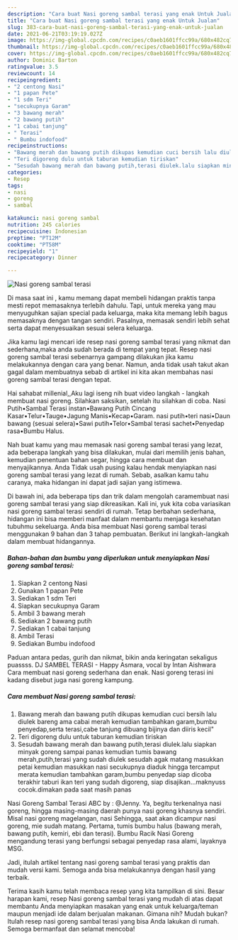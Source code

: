 ```yaml
---
description: "Cara buat Nasi goreng sambal terasi yang enak Untuk Jualan"
title: "Cara buat Nasi goreng sambal terasi yang enak Untuk Jualan"
slug: 383-cara-buat-nasi-goreng-sambal-terasi-yang-enak-untuk-jualan
date: 2021-06-21T03:19:19.027Z
image: https://img-global.cpcdn.com/recipes/c0aeb1601ffcc99a/680x482cq70/nasi-goreng-sambal-terasi-foto-resep-utama.jpg
thumbnail: https://img-global.cpcdn.com/recipes/c0aeb1601ffcc99a/680x482cq70/nasi-goreng-sambal-terasi-foto-resep-utama.jpg
cover: https://img-global.cpcdn.com/recipes/c0aeb1601ffcc99a/680x482cq70/nasi-goreng-sambal-terasi-foto-resep-utama.jpg
author: Dominic Barton
ratingvalue: 3.5
reviewcount: 14
recipeingredient:
- "2 centong Nasi"
- "1 papan Pete"
- "1 sdm Teri"
- "secukupnya Garam"
- "3 bawang merah"
- "2 bawang putih"
- "1 cabai tanjung"
- " Terasi"
- " Bumbu indofood"
recipeinstructions:
- "Bawang merah dan bawang putih dikupas kemudian cuci bersih lalu diulek bareng ama cabai merah kemudian tambahkan garam,bumbu penyedap,serta terasi,cabe tanjung dibuang bijinya dan diiris kecil&#34;"
- "Teri digoreng dulu untuk taburan kemudian tiriskan"
- "Sesudah bawang merah dan bawang putih,terasi diulek.lalu siapkan minyak goreng sampai panas kemudian tumis bawang merah,putih,terasi yang sudah diulek sesudah agak matang masukkan petai kemudian masukkan nasi secukupnya diaduk hingga tercamput merata kemudian tambahkan garam,bumbu penyedap siap dicoba terakhir taburi ikan teri yang sudah digoreng, siap disajikan...maknyuss cocok.dimakan pada saat masih panas"
categories:
- Resep
tags:
- nasi
- goreng
- sambal

katakunci: nasi goreng sambal 
nutrition: 245 calories
recipecuisine: Indonesian
preptime: "PT12M"
cooktime: "PT58M"
recipeyield: "1"
recipecategory: Dinner

---
```



![Nasi goreng sambal terasi](https://img-global.cpcdn.com/recipes/c0aeb1601ffcc99a/680x482cq70/nasi-goreng-sambal-terasi-foto-resep-utama.jpg)

Di masa  saat ini , kamu memang dapat membeli hidangan praktis tanpa mesti repot memasaknya terlebih dahulu. Tapi, untuk mereka yang mau menyuguhkan sajian special pada keluarga, maka kita memang lebih bagus memasaknya dengan tangan sendiri. Pasalnya, memasak sendiri lebih sehat serta dapat menyesuaikan sesuai selera keluarga.

Jika kamu lagi mencari ide resep nasi goreng sambal terasi yang nikmat dan sederhana,maka anda sudah berada di tempat yang tepat. Resep nasi goreng sambal terasi  sebenarnya gampang dilakukan jika kamu melakukannya dengan cara yang benar. Namun, anda tidak usah takut akan gagal dalam membuatnya 
sebab di artikel ini kita akan membahas nasi goreng sambal terasi dengan tepat.  

Hai sahabat millenial,,Aku lagi iseng nih buat video langkah - langkah membuat nasi goreng. Silahkan saksikan, setelah itu silahkan di coba. Nasi Putih•Sambal Terasi instan•Bawang Putih Cincang Kasar•Telur•Tauge•Jagung Manis•Kecap•Garam. nasi putih•teri nasi•Daun bawang (sesuai selera)•Sawi putih•Telor•Sambal terasi sachet•Penyedap rasa•Bumbu Halus.

Nah buat kamu yang mau memasak nasi goreng sambal terasi yang lezat, ada beberapa langkah yang bisa dilakukan, mulai dari memilih jenis bahan, kemudian penentuan bahan segar, hingga cara membuat dan menyajikannya. Anda Tidak usah pusing kalau hendak menyiapkan nasi goreng sambal terasi yang lezat di rumah. Sebab, asalkan kamu  tahu caranya, maka hidangan ini dapat jadi sajian yang istimewa.

Di bawah ini, ada beberapa tips dan trik dalam mengolah caramembuat nasi goreng sambal terasi yang siap dikreasikan. Kali ini, yuk kita coba variasikan nasi goreng sambal terasi sendiri di rumah. Tetap berbahan sederhana, hidangan ini bisa memberi manfaat dalam membantu menjaga kesehatan tubuhmu sekeluarga. Anda bisa membuat Nasi goreng sambal terasi menggunakan 9 bahan dan 3 tahap pembuatan. Berikut ini langkah-langkah dalam membuat hidangannya.

<!--inarticleads1-->

##### Bahan-bahan dan bumbu yang diperlukan untuk menyiapkan Nasi goreng sambal terasi:

1. Siapkan 2 centong Nasi
1. Gunakan 1 papan Pete
1. Sediakan 1 sdm Teri
1. Siapkan secukupnya Garam
1. Ambil 3 bawang merah
1. Sediakan 2 bawang putih
1. Sediakan 1 cabai tanjung
1. Ambil  Terasi
1. Sediakan  Bumbu indofood


Paduan antara pedas, gurih dan nikmat, bikin anda keringatan sekaligus puassss. DJ SAMBEL TERASI - Happy Asmara, vocal by Intan Aishwara Cara membuat nasi goreng sederhana dan enak. Nasi goreng terasi ini kadang disebut juga nasi goreng kampung. 

<!--inarticleads2-->

##### Cara membuat Nasi goreng sambal terasi:

1. Bawang merah dan bawang putih dikupas kemudian cuci bersih lalu diulek bareng ama cabai merah kemudian tambahkan garam,bumbu penyedap,serta terasi,cabe tanjung dibuang bijinya dan diiris kecil&#34;
1. Teri digoreng dulu untuk taburan kemudian tiriskan
1. Sesudah bawang merah dan bawang putih,terasi diulek.lalu siapkan minyak goreng sampai panas kemudian tumis bawang merah,putih,terasi yang sudah diulek sesudah agak matang masukkan petai kemudian masukkan nasi secukupnya diaduk hingga tercamput merata kemudian tambahkan garam,bumbu penyedap siap dicoba terakhir taburi ikan teri yang sudah digoreng, siap disajikan...maknyuss cocok.dimakan pada saat masih panas


Nasi Goreng Sambal Terasi ABC by : @Jenny. Ya, begitu terkenalnya nasi goreng, hingga masing-masing daerah punya nasi goreng khasnya sendiri. Misal nasi goreng magelangan, nasi Sehingga, saat akan dicampur nasi goreng, mie sudah matang. Pertama, tumis bumbu halus (bawang merah, bawang putih, kemiri, ebi dan terasi). Bumbu Racik Nasi Goreng mengandung terasi yang berfungsi sebagai penyedap rasa alami, layaknya MSG. 

Jadi, itulah artikel tentang  nasi goreng sambal terasi  yang praktis dan mudah versi kami. Semoga anda bisa melakukannya dengan hasil yang terbaik. 

Terima kasih kamu telah membaca resep yang kita tampilkan di sini. Besar harapan kami, resep  Nasi goreng sambal terasi yang mudah di atas dapat membantu Anda menyiapkan masakan yang enak untuk keluarga/teman maupun menjadi ide dalam berjualan makanan. Gimana nih? Mudah bukan? Itulah resep nasi goreng sambal terasi yang bisa Anda lakukan di rumah. Semoga bermanfaat dan selamat mencoba!

